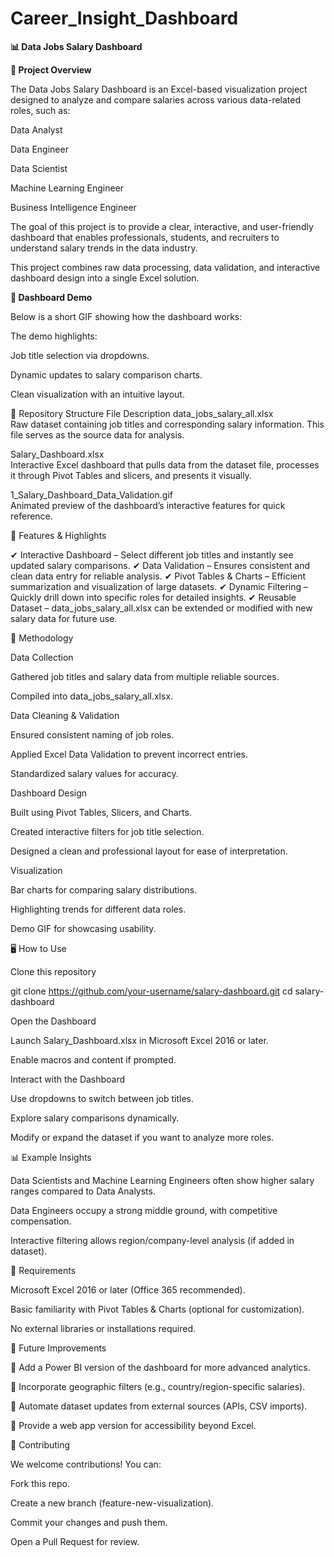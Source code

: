 # Career_Insight_Dashboard

**📊 Data Jobs Salary Dashboard**



**📝 Project Overview**

The Data Jobs Salary Dashboard is an Excel-based visualization project designed to analyze and compare salaries across various data-related roles, such as:

Data Analyst

Data Engineer

Data Scientist

Machine Learning Engineer

Business Intelligence Engineer

The goal of this project is to provide a clear, interactive, and user-friendly dashboard that enables professionals, students, and recruiters to understand salary trends in the data industry.

This project combines raw data processing, data validation, and interactive dashboard design into a single Excel solution.



**🎥 Dashboard Demo**

Below is a short GIF showing how the dashboard works:

The demo highlights:

Job title selection via dropdowns.

Dynamic updates to salary comparison charts.

Clean visualization with an intuitive layout.



📂 Repository Structure
File	Description
data_jobs_salary_all.xlsx	
Raw dataset containing job titles and corresponding salary information. This file serves as the source data for analysis.

Salary_Dashboard.xlsx	
Interactive Excel dashboard that pulls data from the dataset file, processes it through Pivot Tables and slicers, and presents it visually.

1_Salary_Dashboard_Data_Validation.gif	
Animated preview of the dashboard’s interactive features for quick reference.



🚀 Features & Highlights

✔ Interactive Dashboard – Select different job titles and instantly see updated salary comparisons.
✔ Data Validation – Ensures consistent and clean data entry for reliable analysis.
✔ Pivot Tables & Charts – Efficient summarization and visualization of large datasets.
✔ Dynamic Filtering – Quickly drill down into specific roles for detailed insights.
✔ Reusable Dataset – data_jobs_salary_all.xlsx can be extended or modified with new salary data for future use.



🔎 Methodology

Data Collection

Gathered job titles and salary data from multiple reliable sources.

Compiled into data_jobs_salary_all.xlsx.

Data Cleaning & Validation

Ensured consistent naming of job roles.

Applied Excel Data Validation to prevent incorrect entries.

Standardized salary values for accuracy.

Dashboard Design

Built using Pivot Tables, Slicers, and Charts.

Created interactive filters for job title selection.

Designed a clean and professional layout for ease of interpretation.

Visualization

Bar charts for comparing salary distributions.

Highlighting trends for different data roles.

Demo GIF for showcasing usability.



🖥️ How to Use

Clone this repository

git clone https://github.com/your-username/salary-dashboard.git
cd salary-dashboard


Open the Dashboard

Launch Salary_Dashboard.xlsx in Microsoft Excel 2016 or later.

Enable macros and content if prompted.

Interact with the Dashboard

Use dropdowns to switch between job titles.

Explore salary comparisons dynamically.

Modify or expand the dataset if you want to analyze more roles.



📊 Example Insights

Data Scientists and Machine Learning Engineers often show higher salary ranges compared to Data Analysts.

Data Engineers occupy a strong middle ground, with competitive compensation.

Interactive filtering allows region/company-level analysis (if added in dataset).



🔧 Requirements

Microsoft Excel 2016 or later (Office 365 recommended).

Basic familiarity with Pivot Tables & Charts (optional for customization).

No external libraries or installations required.

📌 Future Improvements

📍 Add a Power BI version of the dashboard for more advanced analytics.

📍 Incorporate geographic filters (e.g., country/region-specific salaries).

📍 Automate dataset updates from external sources (APIs, CSV imports).

📍 Provide a web app version for accessibility beyond Excel.



🤝 Contributing

We welcome contributions! You can:

Fork this repo.

Create a new branch (feature-new-visualization).

Commit your changes and push them.

Open a Pull Request for review.
